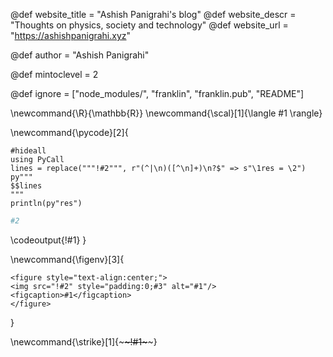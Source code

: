 <!--
Add here global page variables to use throughout your
website.
The website_* must be defined for the RSS to work
-->
@def website_title = "Ashish Panigrahi's blog"
@def website_descr = "Thoughts on physics, society and technology"
@def website_url   = "https://ashishpanigrahi.xyz"

@def author = "Ashish Panigrahi"

@def mintoclevel = 2

<!--
Add here files or directories that should be ignored by Franklin, otherwise
these files might be copied and, if markdown, processed by Franklin which
you might not want. Indicate directories by ending the name with a `/`.
-->
@def ignore = ["node_modules/", "franklin", "franklin.pub", "README"]

<!--
Add here global latex commands to use throughout your
pages. It can be math commands but does not need to be.
For instance:
* \newcommand{\phrase}{This is a long phrase to copy.}
-->
\newcommand{\R}{\mathbb{R}}
\newcommand{\scal}[1]{\langle #1 \rangle}

\newcommand{\pycode}[2]{
```julia:!#1
#hideall
using PyCall
lines = replace("""!#2""", r"(^|\n)([^\n]+)\n?$" => s"\1res = \2")
py"""
$$lines
"""
println(py"res")
```
```python
#2
```
\codeoutput{!#1}
}

\newcommand{\figenv}[3]{
~~~
<figure style="text-align:center;">
<img src="!#2" style="padding:0;#3" alt="#1"/>
<figcaption>#1</figcaption>
</figure>
~~~
}

\newcommand{\strike}[1]{~~~<s>~~~!#1~~~</s>~~~}
